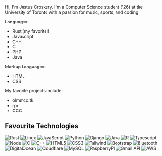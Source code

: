 Hi, I'm Justus Croskery. 
I'm a Computer Science student ('26) at the University of Toronto with a passion for music, sports, and coding.

Languages:
- Rust (my favorite!)
- Javascript
- C++
- C
- PHP
- Java

Markup Languages: 
- HTML
- CSS

My favorite projects include:
- olmmcc.tk
- rpr
- CCC

## Favourite Technologies
![Rust](https://img.shields.io/badge/Rust-316192?style=for-the-badge&logo=rust&logoColor=white)
![Linux](https://img.shields.io/badge/Linux-14354C?style=for-the-badge&logo=linux&logoColor=white)
![JavaScript](https://img.shields.io/badge/JavaScript-323330?style=for-the-badge&logo=javascript&logoColor=F7DF1E)
![Python](https://img.shields.io/badge/Python-14354C?style=for-the-badge&logo=python&logoColor=white)
![Django](https://img.shields.io/badge/Django-092E20?style=for-the-badge&logo=django&logoColor=white)
![Java](https://img.shields.io/badge/Java-ED8B00?style=for-the-badge&logo=java&logoColor=white)
![R](https://img.shields.io/badge/R-276DC3?style=for-the-badge&logo=r&logoColor=white)
![Typescript](https://img.shields.io/badge/TypeScript-007ACC?style=for-the-badge&logo=typescript&logoColor=white)
![Node](https://img.shields.io/badge/Node.js-43853D?style=for-the-badge&logo=node.js&logoColor=white)
![C](https://img.shields.io/badge/C-00599C?style=for-the-badge&logo=c&logoColor=white)
![C++](https://img.shields.io/badge/C%2B%2B-00599C?style=for-the-badge&logo=c%2B%2B&logoColor=white)
![HTML5](https://img.shields.io/badge/HTML5-E34F26?style=for-the-badge&logo=html5&logoColor=white)
![CSS3](https://img.shields.io/badge/CSS3-1572B6?style=for-the-badge&logo=css3&logoColor=white)
![Tailwind](https://img.shields.io/badge/Tailwind-2572C6?style=for-the-badge)
![Bootstrap](https://img.shields.io/badge/Bootstrap-563D7C?style=for-the-badge&logo=bootstrap&logoColor=white)
![Bluetooth](https://img.shields.io/badge/Bluetooth-563D7C?style=for-the-badge&logo=bluetooth&logoColor=white)
![DigitalOcean](https://img.shields.io/badge/Digital_Ocean-0080FF?style=for-the-badge&logo=DigitalOcean&logoColor=white)
![Cloudflare](https://img.shields.io/badge/Cloudflare-F38020?style=for-the-badge&logo=Cloudflare&logoColor=white)
![MySQL](https://img.shields.io/badge/MySQL-005C84?style=for-the-badge&logo=mysql&logoColor=white)
![RaspberryPI](https://img.shields.io/badge/Raspberry%20Pi-A22846?style=for-the-badge&logo=Raspberry%20Pi&logoColor=white)
![Gmail API](https://img.shields.io/badge/Gmail%20API-F22F46?style=for-the-badge&logo=gmail&logoColor=white)
![AWS](https://img.shields.io/badge/AWS-A24F66?style=for-the-badge&logoColor=white)


